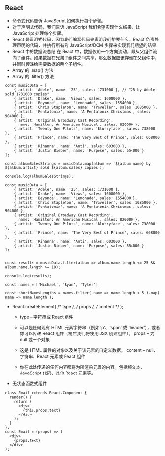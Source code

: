 ## React
- 命令式代码告诉 JavaScript 如何执行每个步骤。
- 对于声明式代码，我们告诉 JavaScript 我们希望实现什么结果，让 JavaScript 处理每个步骤。
- React 是声明式代码，因为我们编写代码来声明我们想要什么，React 负责处理声明的代码，并执行所有的 JavaScript/DOM 步骤来实现我们期望的结果
- React 中的数据流总结
在 React 中，数据仅朝一个方向流动，即从父组件流向子组件。如果数据在兄弟子组件之间共享，那么数据应该存储在父组件中，并同时传递给需要数据的两个子组件。
- Array 的 .map() 方法
- Array 的 .filter() 方法

```
const musicData = [
    { artist: 'Adele', name: '25', sales: 1731000 }, // "25 by Adele sold 1731000 copies"
    { artist: 'Drake', name: 'Views', sales: 1608000 },
    { artist: 'Beyonce', name: 'Lemonade', sales: 1554000 },
    { artist: 'Chris Stapleton', name: 'Traveller', sales: 1085000 },
    { artist: 'Pentatonix', name: 'A Pentatonix Christmas', sales: 904000 },
    { artist: 'Original Broadway Cast Recording', 
      name: 'Hamilton: An American Musical', sales: 820000 },
    { artist: 'Twenty One Pilots', name: 'Blurryface', sales: 738000 },
    { artist: 'Prince', name: 'The Very Best of Prince', sales: 668000 },
    { artist: 'Rihanna', name: 'Anti', sales: 603000 },
    { artist: 'Justin Bieber', name: 'Purpose', sales: 554000 }
];

const albumSalesStrings = musicData.map(album => `${album.name} by ${album.artist} sold ${album.sales} copies`);

console.log(albumSalesStrings);
```
```
const musicData = [
    { artist: 'Adele', name: '25', sales: 1731000 },
    { artist: 'Drake', name: 'Views', sales: 1608000 },
    { artist: 'Beyonce', name: 'Lemonade', sales: 1554000 },
    { artist: 'Chris Stapleton', name: 'Traveller', sales: 1085000 },
    { artist: 'Pentatonix', name: 'A Pentatonix Christmas', sales: 904000 },
    { artist: 'Original Broadway Cast Recording', 
      name: 'Hamilton: An American Musical', sales: 820000 },
    { artist: 'Twenty One Pilots', name: 'Blurryface', sales: 738000 },
    { artist: 'Prince', name: 'The Very Best of Prince', sales: 668000 },
    { artist: 'Rihanna', name: 'Anti', sales: 603000 },
    { artist: 'Justin Bieber', name: 'Purpose', sales: 554000 }
];


const results = musicData.filter(album => album.name.length <= 25 && album.name.length >= 10);

console.log(results);
```

```
const names = ['Michael', 'Ryan', 'Tyler'];

const shortNamesLengths = names.filter( name => name.length < 5 ).map( name => name.length );
```

- React.createElement( /* type */, /* props */, /* content */ );
    - type – 字符串或 React 组件

    - 可以是任何现有 HTML 元素字符串（例如 ‘p’、‘span’ 或 ‘header’），或者你可以传递 React 组件（稍后我们将使用 JSX 创建组件）。
props – 为 null 或一个对象

    - 这是 HTML 属性的对象以及关于该元素的自定义数据。
content – null、字符串、React 元素或 React 组件

    - 你在此处传递的任何内容都将为所渲染元素的内容。包括纯文本、JavaScript 代码、其他 React 元素等。

- 无状态函数式组件
```
class Email extends React.Component {
  render() {
    return (
      <div>
        {this.props.text}
      </div>
    );
  }
};
const Email = (props) => (
  <div>
    {props.text}
  </div>
);
```